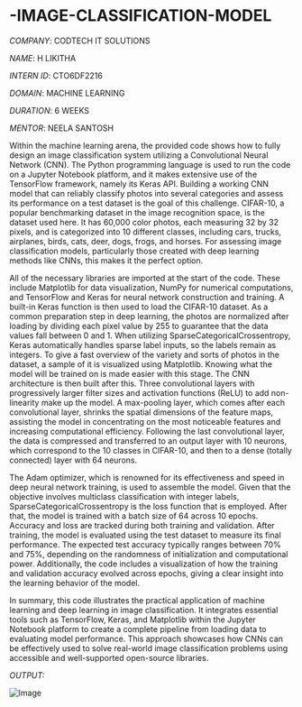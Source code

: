 # -IMAGE-CLASSIFICATION-MODEL

*COMPANY*: CODTECH IT SOLUTIONS

*NAME*: H LIKITHA

*INTERN ID*: CTO6DF2216

*DOMAIN*: MACHINE LEARNING

*DURATION*: 6 WEEKS

*MENTOR*: NEELA SANTOSH

Within the machine learning arena, the provided code shows how to fully design an image classification system utilizing a Convolutional Neural Network (CNN).  The Python programming language is used to run the code on a Jupyter Notebook platform, and it makes extensive use of the TensorFlow framework, namely its Keras API.  Building a working CNN model that can reliably classify photos into several categories and assess its performance on a test dataset is the goal of this challenge.  CIFAR-10, a popular benchmarking dataset in the image recognition space, is the dataset used here.  It has 60,000 color photos, each measuring 32 by 32 pixels, and is categorized into 10 different classes, including cars, trucks, airplanes, birds, cats, deer, dogs, frogs, and horses. For assessing image classification models, particularly those created with deep learning methods like CNNs, this makes it the perfect option.

 All of the necessary libraries are imported at the start of the code.  These include Matplotlib for data visualization, NumPy for numerical computations, and TensorFlow and Keras for neural network construction and training.  A built-in Keras function is then used to load the CIFAR-10 dataset.  As a common preparation step in deep learning, the photos are normalized after loading by dividing each pixel value by 255 to guarantee that the data values fall between 0 and 1.  When utilizing SparseCategoricalCrossentropy, Keras automatically handles sparse label inputs, so the labels remain as integers. To give a fast overview of the variety and sorts of photos in the dataset, a sample of it is visualized using Matplotlib.  Knowing what the model will be trained on is made easier with this stage.  The CNN architecture is then built after this.  Three convolutional layers with progressively larger filter sizes and activation functions (ReLU) to add non-linearity make up the model.  A max-pooling layer, which comes after each convolutional layer, shrinks the spatial dimensions of the feature maps, assisting the model in concentrating on the most noticeable features and increasing computational efficiency. Following the last convolutional layer, the data is compressed and transferred to an output layer with 10 neurons, which correspond to the 10 classes in CIFAR-10, and then to a dense (totally connected) layer with 64 neurons.

 The Adam optimizer, which is renowned for its effectiveness and speed in deep neural network training, is used to assemble the model.  Given that the objective involves multiclass classification with integer labels, SparseCategoricalCrossentropy is the loss function that is employed.  After that, the model is trained with a batch size of 64 across 10 epochs.  Accuracy and loss are tracked during both training and validation. After training, the model is evaluated using the test dataset to measure its final performance. The expected test accuracy typically ranges between 70% and 75%, depending on the randomness of initialization and computational power. Additionally, the code includes a visualization of how the training and validation accuracy evolved across epochs, giving a clear insight into the learning behavior of the model.

In summary, this code illustrates the practical application of machine learning and deep learning in image classification. It integrates essential tools such as TensorFlow, Keras, and Matplotlib within the Jupyter Notebook platform to create a complete pipeline from loading data to evaluating model performance. This approach showcases how CNNs can be effectively used to solve real-world image classification problems using accessible and well-supported open-source libraries.

*OUTPUT:*

![Image](https://github.com/user-attachments/assets/ef203485-b9f0-48b0-a1ec-308740f214d7)









 
